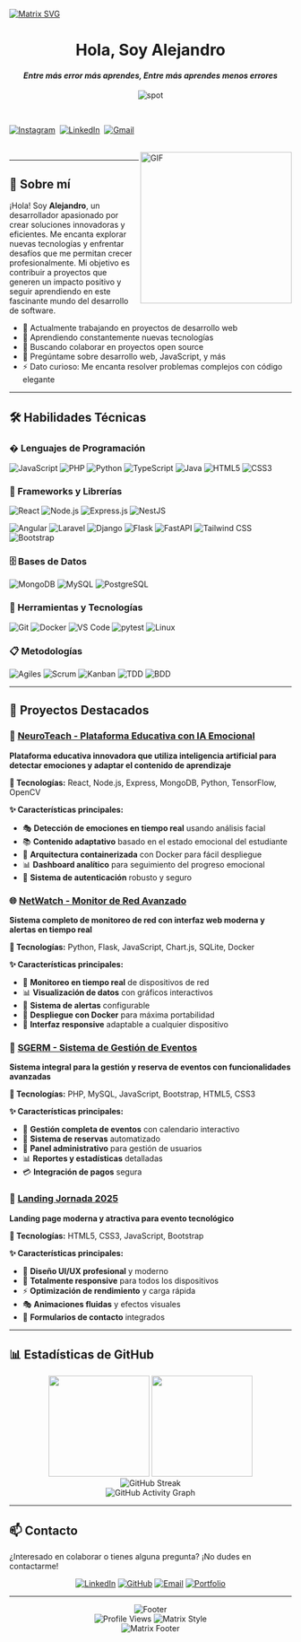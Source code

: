 [![Matrix SVG](https://raw.githubusercontent.com/rodrigograca31/rodrigograca31/master/matrix.svg)](https://www.youtube.com/watch?v=SDkAGkd4NLc)

<p>
  <h1 align="center"><b>Hola, Soy Alejandro</b></h1>
</p>

<p>
  <h4 align="center"><b><i>Entre más error más aprendes, Entre más aprendes menos errores</i></b></h4>
</p>

<p align="center">
    <img align="center" alt="spot" src="https://img.shields.io/badge/Spotify-1ED760?&style=for-the-badge&logo=spotify&logoColor=white" />
</p>

<p align="center">
<br>

<a href="#"><img src="https://img.shields.io/badge/instagram-%23E4405F.svg?&style=for-the-badge&logo=instagram&logoColor=white" alt="Instagram" /></a>&nbsp;
<a href="#"><img src="https://img.shields.io/badge/linkedin-%230077B5.svg?&style=for-the-badge&logo=linkedin&logoColor=white" alt="LinkedIn" /></a>&nbsp;
<a href="#"><img src="https://img.shields.io/badge/Gmail-D14836?style=for-the-badge&logo=gmail&logoColor=white" alt="Gmail"/></a>&nbsp;
</p>

<br>
<img align="right" height="270px" alt="GIF" src="https://media.giphy.com/media/CVtNe84hhYF9u/giphy.gif" />

---

## 🚀 Sobre mí

¡Hola! Soy **Alejandro**, un desarrollador apasionado por crear soluciones innovadoras y eficientes. Me encanta explorar nuevas tecnologías y enfrentar desafíos que me permitan crecer profesionalmente. Mi objetivo es contribuir a proyectos que generen un impacto positivo y seguir aprendiendo en este fascinante mundo del desarrollo de software.

- 🔭 Actualmente trabajando en proyectos de desarrollo web
- 🌱 Aprendiendo constantemente nuevas tecnologías
- 👯 Buscando colaborar en proyectos open source
- 💬 Pregúntame sobre desarrollo web, JavaScript, y más
- ⚡ Dato curioso: Me encanta resolver problemas complejos con código elegante

---

## 🛠️ Habilidades Técnicas

### � Lenguajes de Programación
![JavaScript](https://img.shields.io/badge/JavaScript-F7DF1E?style=for-the-badge&logo=javascript&logoColor=black)
![PHP](https://img.shields.io/badge/PHP-777BB4?style=for-the-badge&logo=php&logoColor=white)
![Python](https://img.shields.io/badge/Python-3776AB?style=for-the-badge&logo=python&logoColor=white)
![TypeScript](https://img.shields.io/badge/TypeScript-007ACC?style=for-the-badge&logo=typescript&logoColor=white)
![Java](https://img.shields.io/badge/Java-ED8B00?style=for-the-badge&logo=java&logoColor=white)
![HTML5](https://img.shields.io/badge/HTML5-E34F26?style=for-the-badge&logo=html5&logoColor=white)
![CSS3](https://img.shields.io/badge/CSS3-1572B6?style=for-the-badge&logo=css3&logoColor=white)

### 🚀 Frameworks y Librerías
![React](https://img.shields.io/badge/React-20232A?style=for-the-badge&logo=react&logoColor=61DAFB)
![Node.js](https://img.shields.io/badge/Node.js-43853D?style=for-the-badge&logo=node.js&logoColor=white)
![Express.js](https://img.shields.io/badge/Express.js-404D59?style=for-the-badge)
![NestJS](https://img.shields.io/badge/NestJS-E0234E?style=for-the-badge&logo=nestjs&logoColor=white)

![Angular](https://img.shields.io/badge/Angular-DD0031?style=for-the-badge&logo=angular&logoColor=white)
![Laravel](https://img.shields.io/badge/Laravel-FF2D20?style=for-the-badge&logo=laravel&logoColor=white)
![Django](https://img.shields.io/badge/Django-092E20?style=for-the-badge&logo=django&logoColor=white)
![Flask](https://img.shields.io/badge/Flask-000000?style=for-the-badge&logo=flask&logoColor=white)
![FastAPI](https://img.shields.io/badge/FastAPI-009688?style=for-the-badge&logo=fastapi&logoColor=white)
![Tailwind CSS](https://img.shields.io/badge/Tailwind_CSS-38B2AC?style=for-the-badge&logo=tailwind-css&logoColor=white)
![Bootstrap](https://img.shields.io/badge/Bootstrap-563D7C?style=for-the-badge&logo=bootstrap&logoColor=white)

### 🗄️ Bases de Datos
![MongoDB](https://img.shields.io/badge/MongoDB-4EA94B?style=for-the-badge&logo=mongodb&logoColor=white)
![MySQL](https://img.shields.io/badge/MySQL-00000F?style=for-the-badge&logo=mysql&logoColor=white)
![PostgreSQL](https://img.shields.io/badge/PostgreSQL-316192?style=for-the-badge&logo=postgresql&logoColor=white)

### 🔧 Herramientas y Tecnologías
![Git](https://img.shields.io/badge/Git-F05032?style=for-the-badge&logo=git&logoColor=white)
![Docker](https://img.shields.io/badge/Docker-2496ED?style=for-the-badge&logo=docker&logoColor=white)
![VS Code](https://img.shields.io/badge/VS_Code-007ACC?style=for-the-badge&logo=visual-studio-code&logoColor=white)
![pytest](https://img.shields.io/badge/pytest-0A9EDC?style=for-the-badge&logo=pytest&logoColor=white)
![Linux](https://img.shields.io/badge/Linux-FCC624?style=for-the-badge&logo=linux&logoColor=black)

### 📋 Metodologías
![Agiles](https://img.shields.io/badge/Agiles-009639?style=for-the-badge&logo=agile&logoColor=white)
![Scrum](https://img.shields.io/badge/Scrum-6DB33F?style=for-the-badge&logo=scrum&logoColor=white)
![Kanban](https://img.shields.io/badge/Kanban-0052CC?style=for-the-badge&logo=kanban&logoColor=white)
![TDD](https://img.shields.io/badge/TDD-000000?style=for-the-badge&logo=tdd&logoColor=white)
![BDD](https://img.shields.io/badge/BDD-000000?style=for-the-badge&logo=bdd&logoColor=white)

---

## 🌟 Proyectos Destacados

### 🧠 [NeuroTeach - Plataforma Educativa con IA Emocional](https://github.com/alezzz23/NeuroTeach)
**Plataforma educativa innovadora que utiliza inteligencia artificial para detectar emociones y adaptar el contenido de aprendizaje**

**🔧 Tecnologías:** React, Node.js, Express, MongoDB, Python, TensorFlow, OpenCV

**✨ Características principales:**
- 🎭 **Detección de emociones en tiempo real** usando análisis facial
- 📚 **Contenido adaptativo** basado en el estado emocional del estudiante
- 🐳 **Arquitectura containerizada** con Docker para fácil despliegue
- 📊 **Dashboard analítico** para seguimiento del progreso emocional
- 🔐 **Sistema de autenticación** robusto y seguro

### 🌐 [NetWatch - Monitor de Red Avanzado](https://github.com/alezzz23/NetWatch)
**Sistema completo de monitoreo de red con interfaz web moderna y alertas en tiempo real**

**🔧 Tecnologías:** Python, Flask, JavaScript, Chart.js, SQLite, Docker

**✨ Características principales:**
- 📡 **Monitoreo en tiempo real** de dispositivos de red
- 📊 **Visualización de datos** con gráficos interactivos
- 🚨 **Sistema de alertas** configurable
- 🐳 **Despliegue con Docker** para máxima portabilidad
- 📱 **Interfaz responsive** adaptable a cualquier dispositivo

### 🎯 [SGERM - Sistema de Gestión de Eventos](https://github.com/alezzz23/-Sistema-de-Gestion-de-Eventos-y-Reservas-SGERM-)
**Sistema integral para la gestión y reserva de eventos con funcionalidades avanzadas**

**🔧 Tecnologías:** PHP, MySQL, JavaScript, Bootstrap, HTML5, CSS3

**✨ Características principales:**
- 📅 **Gestión completa de eventos** con calendario interactivo
- 🎫 **Sistema de reservas** automatizado
- 👥 **Panel administrativo** para gestión de usuarios
- 📊 **Reportes y estadísticas** detalladas
- 💳 **Integración de pagos** segura

### 🚀 [Landing Jornada 2025](https://github.com/alezzz23/landing-jornada-2025)
**Landing page moderna y atractiva para evento tecnológico**

**🔧 Tecnologías:** HTML5, CSS3, JavaScript, Bootstrap

**✨ Características principales:**
- 🎨 **Diseño UI/UX profesional** y moderno
- 📱 **Totalmente responsive** para todos los dispositivos
- ⚡ **Optimización de rendimiento** y carga rápida
- 🎭 **Animaciones fluidas** y efectos visuales
- 📧 **Formularios de contacto** integrados

---

## 📊 Estadísticas de GitHub

<div align="center">
  <img height="180em" src="https://github-readme-stats.vercel.app/api?username=alezzz23&show_icons=true&theme=matrix&include_all_commits=true&count_private=true"/>
  <img height="180em" src="https://github-readme-stats.vercel.app/api/top-langs/?username=alezzz23&layout=compact&langs_count=7&theme=matrix"/>
</div>

<div align="center">
  <img src="https://github-readme-streak-stats.herokuapp.com/?user=alezzz23&theme=matrix" alt="GitHub Streak" />
</div>

<div align="center">
  <img src="https://github-readme-activity-graph.vercel.app/graph?username=alezzz23&theme=matrix" alt="GitHub Activity Graph" />
</div>

---

## 📫 Contacto

¿Interesado en colaborar o tienes alguna pregunta? ¡No dudes en contactarme!

<div align="center">

[![LinkedIn](https://img.shields.io/badge/LinkedIn-0077B5?style=for-the-badge&logo=linkedin&logoColor=white)](https://linkedin.com/in/tu-perfil)
[![GitHub](https://img.shields.io/badge/GitHub-100000?style=for-the-badge&logo=github&logoColor=white)](https://github.com/alezzz23)
[![Email](https://img.shields.io/badge/Email-D14836?style=for-the-badge&logo=gmail&logoColor=white)](mailto:tu-email@gmail.com)
[![Portfolio](https://img.shields.io/badge/Portfolio-FF5722?style=for-the-badge&logo=todoist&logoColor=white)](https://tu-portfolio.com)

</div>

---

<div align="center">
  <img src="https://readme-typing-svg.herokuapp.com?font=Fira+Code&size=12&pause=1000&color=00FF41&center=true&vCenter=true&width=600&lines=Thanks+for+visiting+my+profile!+🚀;Let's+build+something+amazing+together!" alt="Footer" />
</div>

<div align="center">
  <img src="https://komarev.com/ghpvc/?username=alezzz23&label=Visitas%20al%20perfil&color=00ff00&style=for-the-badge" alt="Profile Views" />
  <img src="https://img.shields.io/badge/Matrix-Style-00ff00?style=for-the-badge&logo=matrix&logoColor=black" alt="Matrix Style" />
</div>

<div align="center">
  <img src="https://capsule-render.vercel.app/api?type=waving&color=0:00ff00,50:008000,100:004000&height=100&section=footer" alt="Matrix Footer" />
</div>
